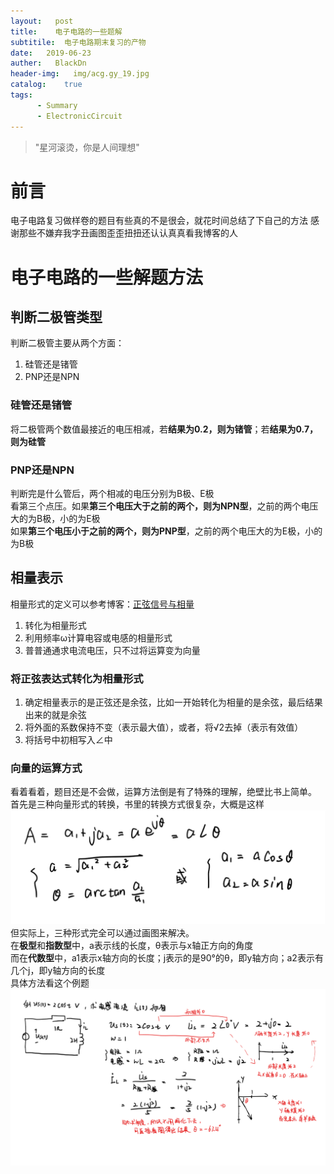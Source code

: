 ```yaml
---
layout:   post
title:    电子电路的一些题解
subtitile:  电子电路期末复习的产物
date:   2019-06-23
auther:   BlackDn
header-img:   img/acg.gy_19.jpg
catalog:    true
tags:
      - Summary
      - ElectronicCircuit 
---
```

> "星河滚烫，你是人间理想"
# 前言
电子电路复习做样卷的题目有些真的不是很会，就花时间总结了下自己的方法
感谢那些不嫌弃我字丑画图歪歪扭扭还认认真真看我博客的人
# 电子电路的一些解题方法
## 判断二极管类型
判断二极管主要从两个方面：
1. 硅管还是锗管
2. PNP还是NPN
### 硅管还是锗管
将二极管两个数值最接近的电压相减，若**结果为0.2，则为锗管**；若**结果为0.7，则为硅管**
### PNP还是NPN
判断完是什么管后，两个相减的电压分别为B极、E极  
看第三个点压。如果**第三个电压大于之前的两个，则为NPN型**，之前的两个电压大的为B极，小的为E极  
如果**第三个电压小于之前的两个，则为PNP型**，之前的两个电压大的为E极，小的为B极
## 相量表示
相量形式的定义可以参考博客：[正弦信号与相量](https://blog.csdn.net/weixin_43314579/article/details/89382664)  
1. 转化为相量形式
2. 利用频率ω计算电容或电感的相量形式
3. 普普通通求电流电压，只不过将运算变为向量
### 将正弦表达式转化为相量形式
1. 确定相量表示的是正弦还是余弦，比如一开始转化为相量的是余弦，最后结果出来的就是余弦
2. 将外面的系数保持不变（表示最大值），或者，将√2去掉（表示有效值）
3. 将括号中初相写入∠中

### 向量的运算方式
看着看着，题目还是不会做，运算方法倒是有了特殊的理解，绝壁比书上简单。  
首先是三种向量形式的转换，书里的转换方式很复杂，大概是这样  
![tansfrom3](https://github.com/BlackDn/BlackDn.github.io/blob/master/img/Post_XiangLiang/tansfrom3.png?raw=true)  
但实际上，三种形式完全可以通过画图来解决。  
在**极型**和**指数型**中，a表示线的长度，θ表示与x轴正方向的角度  
而在**代数型**中，a1表示x轴方向的长度；j表示的是90°的θ，即y轴方向；a2表示有几个j，即y轴方向的长度  
具体方法看这个例题  
![example1](https://github.com/BlackDn/BlackDn.github.io/blob/master/img/Post_XiangLiang/example1.png?raw=true)  
